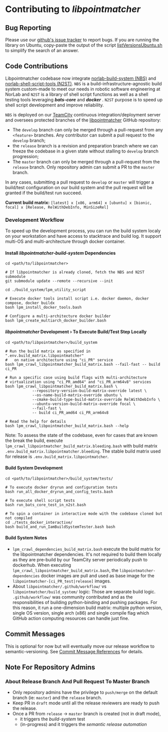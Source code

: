 # Contributing to _libpointmatcher_

## Bug Reporting

Please use our [github's issue tracker](http://github.com/norlab-ulaval/libpointmatcher/issues) to
report bugs. If you are running the library on Ubuntu, copy-paste the output of the
script [listVersionsUbuntu.sh](https://github.com/norlab-ulaval/libpointmatcher/blob/master/utest/listVersionsUbuntu.sh)
to simplify the search of an answer.

## Code Contributions

Libpointmatcher codebase now
integrate [norlab-build-system (NBS)](https://github.com/norlab-ulaval/norlab-build-system)
and [norlab-shell-script-tools (N2ST)](https://github.com/norlab-ulaval/norlab-shell-script-tools).
`NBS` is a build-infrastructure-agnostic build system custom-made to meet our needs in robotic
software engineering at NorLab and `N2ST` is a library of shell script functions as well as a shell
testing tools leveraging _**bats-core**_ and _**docker**_ .
`N2ST` purpose is to speed up shell script development and improve reliability.

`NBS` is deployed on our [TeamCity](https://www.jetbrains.com/teamcity/) continuous
integration/deployment server and oversees protected branches of
the [libpointmatcher](https://github.com/norlab-ulaval/libpointmatcher) GitHub repository:

- The `develop` branch can only be merged through a pull-request from any `<feature>` branches. Any
  contributor can submit a pull request to the `develop` branch;
- the `release` branch is a revision and preparation branch where we can freeze the codebase in a
  given state without stalling to `develop` branch progression;
- The `master` branch can only be merged through a pull-request from the `release` branch. Only
  repository admin can submit a PR to the `master` branch.

In any cases, submitting a pull request to `develop` or `master` will trigger a build/test
configuration on our build system and the pull request will be granted if the build/test run
succeed.

**Current build matrix:**
`[latest] x [x86, arm64] x [ubuntu] x [bionic, focal] x [Release, RelWithDebInfo, MinSizeRel]`

### Development Workflow

To speed up the development process, you can run the build system localy on your workstation and
have access to stacktrace and build log.
It support multi-OS and multi-architecture through docker container.

#### Install _libpointmatcher-build-system_ Dependencies

```shell
cd <path/to/libpointmatcher>

# If libpointmatcher is already cloned, fetch the NBS and N2ST submodule 
git submodule update --remote --recursive --init

cd ./build_system/lpm_utility_script

# Execute docker tools install script i.e. docker daemon, docker compose, docker buildx 
bash lpm_install_docker_tools.bash

# Configure a multi-architecture docker builder
bash lpm_create_multiarch_docker_builder.bash
```

#### _libpointmatcher_ Development › To Execute Build/Test Step Locally

```shell
cd <path/to/libpointmatcher>/build_system

# Run the build matrix as specified in ".env.build_matrix.libpointmatcher" 
#   on native architecture using "ci_PR" service 
bash lpm_crawl_libpointmatcher_build_matrix.bash --fail-fast -- build ci_PR

# Run a specific case using build flags with multi-architecture 
# virtualization using "ci_PR_amd64" and "ci_PR_arm64v8" services 
bash lpm_crawl_libpointmatcher_build_matrix.bash \
            --repository-version-build-matrix-override latest \
            --os-name-build-matrix-override ubuntu \
            --cmake-build-type-build-matrix-override RelWithDebInfo \
            --ubuntu-version-build-matrix-override focal \
            --fail-fast \
            -- build ci_PR_amd64 ci_PR_arm64v8

# Read the help for details
bash lpm_crawl_libpointmatcher_build_matrix.bash --help
```

Note: To assess the state of the codebase, even for cases that are known the break the build,
execute `lpm_crawl_libpointmatcher_build_matrix.bleeding.bash` with build
matrix `.env.build_matrix.libpointmatcher.bleeding`.
The stable build matrix used for release is `.env.build_matrix.libpointmatcher`.

#### Build System Development

```shell
cd <path/to/libpointmatcher>/build_system/tests/
 
# To execute docker dryrun and configuration tests
bash run_all_docker_dryrun_and_config_tests.bash

# To execute shell script tests
bash run_bats_core_test_in_n2st.bash

# To spin a container in interactive mode with the codebase cloned but not compiled  
cd ./tests_docker_interactive/
bash build_and_run_IamBuildSystemTester.bash bash
```

#### Build System Notes

- `lpm_crawl_dependencies_build_matrix.bash` execute the build matrix for the libpointmatcher
  dependencies.
  It's not required to build them locally as they are pre-build by our TeamCity server periodically
  push to dockerhub.
  When executing `lpm_crawl_libpointmatcher_build_matrix.bash`, the `libpointmatcher-dependencies`
  docker images are pull and used as base image for the `libpointmatcher-[ci_PR_test|release]`
  images.
- About `libpointmatcher/.github/workflow/` vs `libpointmatcher/build_system/` logic: Those are
  separate build logic.
  `.github/workflow/` was community contributed and as the responsibilities of building
  python-binding and pushing packages.
  For this reason, it run a one-dimension build matrix: multiple python version, single OS version,
  single arch (x86) and
  single compile flag which GitHub action computing resources can handle just fine.

## Commit Messages
This is optional for now but will eventually move our release workflow to semantic-versioning.
See [Commit Message References](commit_msg_reference.md) for details. 

## Note For Repository Admins

### About Release Branch And Pull Request To Master Branch

- Only repository admins have the privilege to `push/merge` on the default branch (ie: `master`)
  and the `release` branch.
- Keep PR in `draft` mode until all the release reviewers are ready to push the release.
- Once a PR from `release` -> `master` branch is created (not in draft mode),
  - it triggers the _build-system_ test
  - (in-progress) and it triggers the _semantic release automation_
